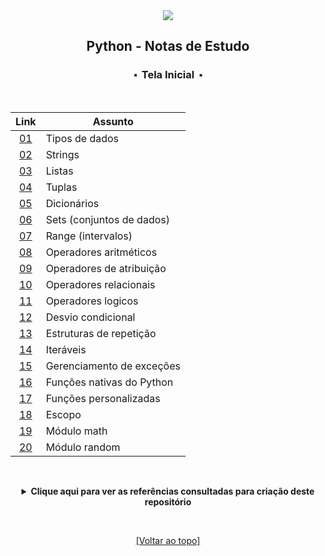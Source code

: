 <div align="center">
	<img src="./assets/python.png">
	<h2>Python - Notas de Estudo</h2>
	<h3>⬝&nbsp; Tela Inicial &nbsp;⬝</h3>
&nbsp;
&nbsp;	

Link  | Assunto
:---: | ---
[01](https://github.com/michelelozada/Python-Study-Notes/blob/main/files/01-tipos-de-dados.md) | Tipos de dados   
[02](https://github.com/michelelozada/Python-Study-Notes/blob/main/files/02-strings.md) | Strings  
[03](https://github.com/michelelozada/Python-Study-Notes/blob/main/files/03-listas.md) | Listas   
[04](https://github.com/michelelozada/Python-Study-Notes/blob/main/files/04-tuplas.md) | Tuplas
[05](https://github.com/michelelozada/Python-Study-Notes/blob/main/files/05-dicionarios.md) | Dicionários
[06](https://github.com/michelelozada/Python-Study-Notes/blob/main/files/06-sets.md) | Sets (conjuntos de dados)
[07](https://github.com/michelelozada/Python-Study-Notes/blob/main/files/07-range.md) | Range (intervalos)
[08](https://github.com/michelelozada/Python-Study-Notes/blob/main/files/08-operadores-aritmeticos.md) | Operadores aritméticos  
[09](https://github.com/michelelozada/Python-Study-Notes/blob/main/files/09-operadores-atribuicao.md) | Operadores de atribuição 
[10](https://github.com/michelelozada/Python-Study-Notes/blob/main/files/10-operadores-relacionais.md) | Operadores relacionais  
[11](https://github.com/michelelozada/Python-Study-Notes/blob/main/files/11-operadores-logicos.md) | Operadores logicos   
[12](https://github.com/michelelozada/Python-Study-Notes/blob/main/files/12-desvio-condicional.md) | Desvio condicional
[13](https://github.com/michelelozada/Python-Study-Notes/blob/main/files/13-estruturas-repeticao.md) | Estruturas de repetição
[14](https://github.com/michelelozada/Python-Study-Notes/blob/main/files/14-iteraveis.md) | Iteráveis
[15](https://github.com/michelelozada/Python-Study-Notes/blob/main/files/15-excecoes.md) | Gerenciamento de exceções
[16](https://github.com/michelelozada/Python-Study-Notes/blob/main/files/16-funcoes-nativas.md) | Funções nativas do Python
[17](https://github.com/michelelozada/Python-Study-Notes/blob/main/files/17-funcoes-personalizadas.md) | Funções personalizadas
[18](https://github.com/michelelozada/Python-Study-Notes/blob/main/files/18-escopo.md) | Escopo  
[19](https://github.com/michelelozada/Python-Study-Notes/blob/main/files/19-modulo-math.md) | Módulo math  
[20](https://github.com/michelelozada/Python-Study-Notes/blob/main/files/20-modulo-random.md) | Módulo random  

&nbsp;   

<details>
<summary><strong>Clique aqui para ver as referências consultadas para criação deste repositório</strong></summary>

&nbsp;
&nbsp;   

[Como Pensar Como um Cientista da Computação](https://panda.ime.usp.br/panda/static/pensepy/index.html)  
[Introdução à Computação com Python](https://panda.ime.usp.br/panda/static/cc110/index.html)  
[Pense em Python](https://penseallen.github.io/PensePython2e/)  
[Python’s standard documentation](https://www.python.org/)  
[The Best of the Best Practices Guide for Python](https://gist.github.com/sloria/7001839)  
</details>

&nbsp;    

[[Voltar ao topo]](https://github.com/michelelozada/Python-Study-Notes#python---notas-de-estudo)
</div>
